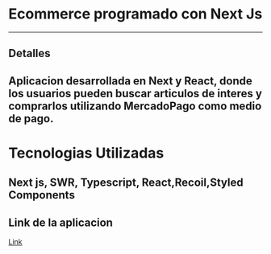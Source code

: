 # Ecommerce programado con Next Js
-------
## Detalles
Aplicacion desarrollada en Next y React, donde los usuarios pueden buscar articulos de interes y comprarlos utilizando MercadoPago como medio de pago.
------
# Tecnologias Utilizadas
Next js, SWR, Typescript, React,Recoil,Styled Components
----
## Link de la aplicacion
[Link](desafio-md-10-6qzdmgrlx-guidodevj.vercel.app)
